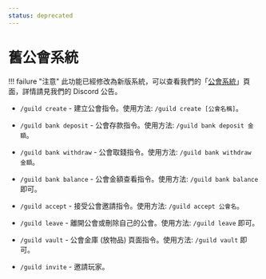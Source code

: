 ```yaml
---
status: deprecated
---
```

# 舊公會系統

!!! failure "注意"
    此功能已經修改為新版系統，可以查看我們的「[公會系統](./guilds.md)」頁面，詳情請見我們的 Discord 公告。

- `/guild create` - 建立公會指令。使用方法: `/guild create [公會名稱]`。

- `/guild bank deposit` - 公會存款指令。使用方法: `/guild bank deposit 金額`。

- `/guild bank withdraw` - 公會取錢指令。使用方法: `/guild bank withdraw 金額`。

- `/guild bank balance` - 公會金額查看指令。使用方法: `/guild bank balance` 即可。

- `/guild accept` - 接受公會邀請指令。使用方法: `/guild accept 公會名`。

- `/guild leave` - 離開公會或刪除自己的公會。使用方法: `/guild leave` 即可。

- `/guild vault` - 公會金庫 (放物品) 頁面指令。使用方法: `/guild vault` 即可。

- `/guild invite`  - 邀請玩家。

